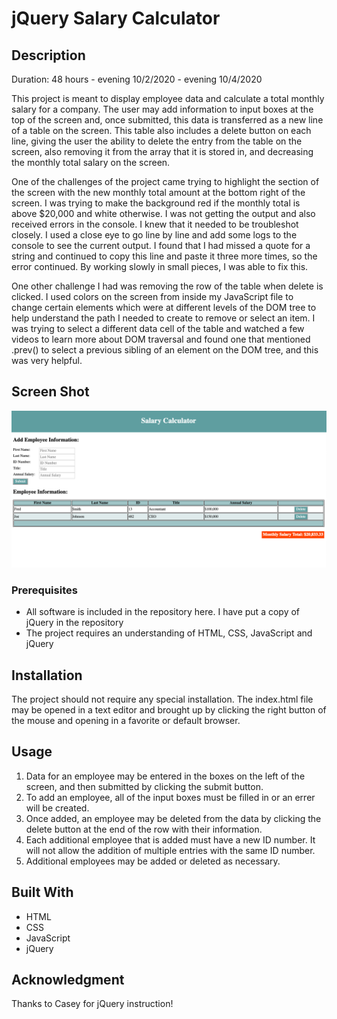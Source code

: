 # jQuery Salary Calculator

## Description

Duration: 48 hours - evening 10/2/2020 - evening 10/4/2020

This project is meant to display employee data and calculate a total monthly salary for a company.  The user may add information to input boxes at the top of the screen and, once submitted, this data is transferred as a new line of a table on the screen.  This table also includes a delete button on each line, giving the user the ability to delete the entry from the table on the screen, also removing it from the array that it is stored in, and decreasing the monthly total salary on the screen.

One of the challenges of the project came trying to highlight the section of the screen with the new monthly total amount at the bottom right of the screen.  I was trying to make the background red if the monthly total is above $20,000 and white otherwise.  I was not getting the output and also received errors in the console.  I knew that it needed to be troubleshot closely.  I used a close eye to go line by line and add some logs to the console to see the current output.  I found that I had missed a quote for a string and continued to copy this line and paste it three more times, so the error continued.  By working slowly in small pieces, I was able to fix this.

One other challenge I had was removing the row of the table when delete is clicked.  I used colors on the screen from inside my JavaScript file to change certain elements which were at different levels of the DOM tree to help understand the path I needed to create to remove or select an item.  I was trying to select a different data cell of the table and watched a few videos to learn more about DOM traversal and found one that mentioned .prev() to select a previous sibling of an element on the DOM tree, and this was very helpful.

## Screen Shot

![Screen Shot](screen-shot.png)

### Prerequisites

- All software is included in the repository here.  I have put a copy of jQuery in the repository
- The project requires an understanding of HTML, CSS, JavaScript and jQuery

## Installation

The project should not require any special installation.  The index.html file may be opened in a text editor and brought up by clicking the right button of the mouse and opening in a favorite or default browser.  

## Usage

1. Data for an employee may be entered in the boxes on the left of the screen, and then submitted by clicking the submit button.
2. To add an employee, all of the input boxes must be filled in or an errer will be created.
3. Once added, an employee may be deleted from the data by clicking the delete button at the end of the row with their information.
4. Each additional employee that is added must have a new ID number.  It will not allow the addition of multiple entries with the same ID number.
5.  Additional employees may be added or deleted as necessary.

## Built With

- HTML
- CSS 
- JavaScript
- jQuery

## Acknowledgment
Thanks to Casey for jQuery instruction!